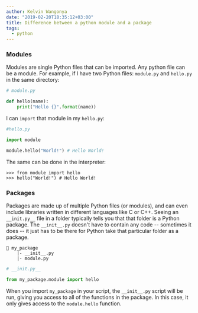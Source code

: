 ```yaml
---
author: Kelvin Wangonya
date: "2019-02-20T18:35:12+03:00"
title: Difference between a python module and a package
tags:
  - python
---
```


### Modules

Modules are single Python files that can be imported. Any python file
can be a module. For example, if I have two Python files:
`module.py` and `hello.py` in the same directory:

```python
# module.py

def hello(name):
    print("Hello {}".format(name))
```

I can `import` that module in my `hello.py`:

```python
#hello.py

import module

module.hello("World!") # Hello World!
```

The same can be done in the interpreter:

```shell
>>> from module import hello
>>> hello("World!") # Hello World!
```

### Packages

Packages are made up of multiple Python files (or modules), and can even
include libraries written in different languages like C or C++. Seeing
an `__init.py__` file in a folder typically tells you that
that folder is a Python package. The `__init__.py` doesn't
have to contain any code -- sometimes it does -- it just has to be there
for Python take that particular folder as a package.

```shell
📁 my_package
    |- __init__.py
    |- module.py
```

```python
# __init.py__

from my_package.module import hello
```

When you import `my_package` in your script, the
`__init__.py` script will be run, giving you access to all of
the functions in the package. In this case, it only gives access to the
`module.hello` function.
